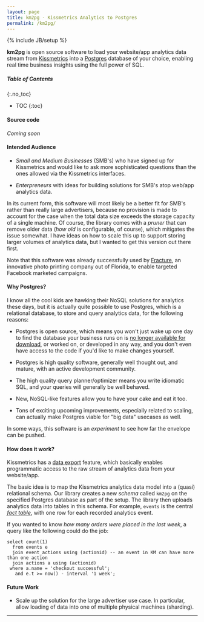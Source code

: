 ```yaml
---
layout: page
title: km2pg - Kissmetrics Analytics to Postgres
permalink: /km2pg/
---
```

{% include JB/setup %}

**km2pg** is open source software to
load your
website/app analytics data stream
from
[Kissmetrics](https://www.kissmetrics.com/)
into a
[Postgres](http://www.postgresql.org/) database
of your choice,
enabling real time business insights
using the full power of SQL.


##### Table of Contents
{:.no_toc}

* TOC
{:toc}


#### Source code

_Coming soon_


#### Intended Audience

* _Small and Medium Businesses_ (SMB's)
who have signed up for Kissmetrics
and would like to ask
more sophisticated questions than the ones allowed
via the Kissmetrics interfaces.
 
* _Enterpreneurs_ with ideas for building
solutions for SMB's atop web/app analytics data.

In its current form,
this software will most likely be a better fit
for SMB's rather than really large advertisers,
because no provision is made to account for
the case when the total data size exceeds
the storage capacity of a single machine.
Of course, the library comes with a _pruner_
that can remove older data (_how old_ is configurable,
of course), which mitigates the issue somewhat.
I have ideas on how to scale this up
to support storing larger volumes of
analytics data, but I wanted to
get this version out there first.

Note that this software was already successfully used
by
[Fracture](http://www.fractureme.com/),
an innovative photo printing company
out of Florida, to enable targeted Facebook marketed campaigns.


#### Why Postgres?

I know all the cool kids are hawking their NoSQL solutions
for analytics these days, but it is actually quite possible
to use Postgres, which is a relational database,
to store and query analytics data, for the following reasons:

* Postgres is open source, which means you won't just wake up
one day to find the database your business runs on is
[no longer available for download](https://news.ycombinator.com/item?id=9259986),
or worked on, or developed in any way,
and you don't even have access to the code if you'd
like to make changes yourself.

* Postgres is high quality software, generally well thought out,
and mature, with an active development community.

* The high quality query planner/optimizer means
you write idiomatic SQL, and your queries will
generally be well behaved.

* New, NoSQL-like features allow you to have your cake
and eat it too.

* Tons of exciting upcoming improvements, especially
related to scaling, can actually make Postgres
viable for "big data" usecases as well.

In some ways, this software is an _experiment_ to see
how far the envelope can be pushed.


#### How does it work?

Kissmetrics has a
[data export](http://support.kissmetrics.com/apis/data/index.html)
feature,
which basically enables programmatic access
to the raw stream of analytics data from your website/app.

The basic idea is to map the Kissmetrics analytics
data model into a (quasi) relational schema.
Our library creates a new _schema_ called `km2pg`
on the specified Postgres database
as part of the setup.
The library then uploads analytics data
into tables in this schema.
For example, `events` is
the central [_fact table_](https://en.wikipedia.org/wiki/Fact_table),
with one row for each recorded analytics event.

If you wanted to know
_how many orders were placed in the last week_,
a query like the following could do the job:

~~~
select count(1)
  from events e
  join event_actions using (actionid) -- an event in KM can have more than one action
  join actions a using (actionid)
 where a.name = 'checkout successful';
   and e.t >= now() - interval '1 week';
~~~


#### Future Work

* Scale up the solution for the large advertiser use case.
In particular, allow loading of data into one of
multiple physical machines (sharding).

-----
